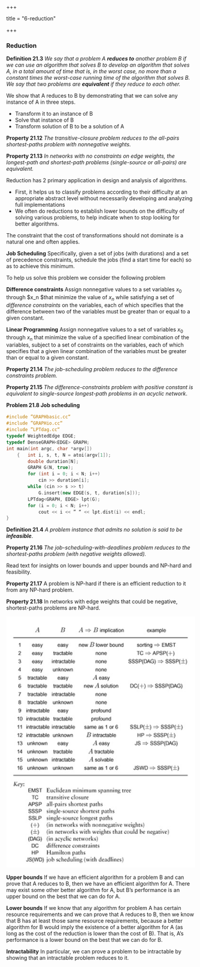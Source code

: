 +++

title = "6-reduction"

+++

### Reduction

**Definition 21.3** *We say that a problem A **reduces to** another problem B if we can use an algorithm that solves B to develop an algorithm that solves A, in a total amount of time that is, in the worst case, no more than a constant times the worst-case running time of the algorithm that solves B. We say that two problems are **equivalent** if they reduce to each other.*

We show that A reduces to B by demonstrating that we can solve any instance of A in three steps.

- Transform it to an instance of B
- Solve that instance of B
- Transform solution of B to be a solution of A

**Property 21.12** *The transitive-closure problem reduces to the all-pairs shortest-paths problem with nonnegative weights.*

**Property 21.13** *In networks with no constraints on edge weights, the longest-path and shortest-path problems (single-source or all-pairs) are equivalent.*

Reduction has 2 primary application in design and analysis of algorithms.

- First, it helps us to classify problems according to their difficulty at an appropriate abstract level without necessarily developing and analyzing full implementations
- We often do reductions to establish lower bounds on the difficulty of solving various problems, to help indicate when to stop looking for better algorithms.

The constraint that the cost of transformations should not dominate is a natural one and often applies.

**Job Scheduling** Specifically, given a set of jobs (with durations) and a set of precedence constraints, schedule the jobs (find a start time for each) so as to achieve this minimum.

To help us solve this problem we consider the following problem

**Difference constraints** Assign nonnegative values to a set variables $x_0$ through $x_n $that minimize the value of $x_n$ while satisfying a set of *difference constraints* on the variables, each of which specifies that the difference between two of the variables must be greater than or equal to a given constant.

**Linear Programming** Assign nonnegative values to a set of variables $x_0$ through $x_n$ that minimize the value of a specified linear combination of the variables, subject to a set of constraints on the variables, each of which specifies that a given linear combination of the variables must be greater than or equal to a given constant.

**Property 21.14** *The job-scheduling problem reduces to the difference constraints problem.*

**Property 21.15** *The difference-constraints problem with positive constant is equivalent to single-source longest-path problems in an acyclic network*.

**Problem 21.8 Job scheduling**

````c++
#include ”GRAPHbasic.cc“
#include ”GRAPHio.cc“
#include ”LPTdag.cc“
typedef WeightedEdge EDGE;
typedef DenseGRAPH<EDGE> GRAPH;
int main(int argc, char *argv[])
    { 	int i, s, t, N = atoi(argv[1]);
        double duration[N];
        GRAPH G(N, true);
        for (int i = 0; i < N; i++)
        	cin >> duration[i];
        while (cin >> s >> t)
        	G.insert(new EDGE(s, t, duration[s]));
        LPTdag<GRAPH, EDGE> lpt(G);
        for (i = 0; i < N; i++)
        	cout << i << ” “ << lpt.dist(i) << endl;
}
````

**Definition 21.4** *A problem instance that admits no solution is said to be **infeasible***.

**Property 21.16** *The job-scheduling-with-deadlines problem reduces to the shortest-paths problem (with negative weights allowed).*

Read text for insights on lower bounds and upper bounds and NP-hard and feasibility.

**Property 21.17** A problem is NP-hard if there is an efficient reduction to it from any NP-hard problem.

**Property 21.18** In networks with edge weights that could be negative, shortest-paths problems are NP-hard.

![image-20210117193826684](6_reduction.assets/image-20210117193826684.png)

**Upper bounds** If we have an efficient algorithm for a problem B and can prove that A reduces to B, then we have an efficient algorithm for A. There may exist some other better algorithm for A, but B’s performance is an upper bound on the best that we can do for A.

**Lower bounds** If we know that any algorithm for problem A has certain resource requirements and we can prove that A reduces to B, then we know that B has at least those same resource requirements, because a better algorithm for B would imply the existence of a better algorithm for A (as long as the cost of the reduction is lower than the cost of B). That is, A’s performance is a lower bound on the best that we can do for B.

**Intractability** In particular, we can prove a problem to be intractable by showing that an intractable problem reduces to it.